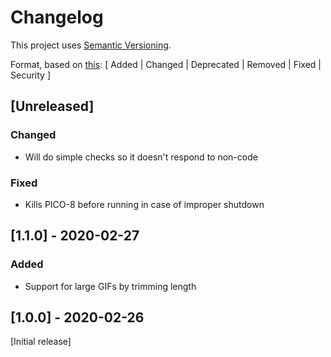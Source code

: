 
# Changelog
This project uses [Semantic Versioning](https://semver.org/).

Format, based on [this](https://keepachangelog.com/en/1.0.0/):
[ Added | Changed | Deprecated | Removed | Fixed | Security ]

## [Unreleased]
### Changed
- Will do simple checks so it doesn't respond to non-code
### Fixed
- Kills PICO-8 before running in case of improper shutdown

## [1.1.0] - 2020-02-27
### Added
- Support for large GIFs by trimming length

## [1.0.0] - 2020-02-26
[Initial release]
